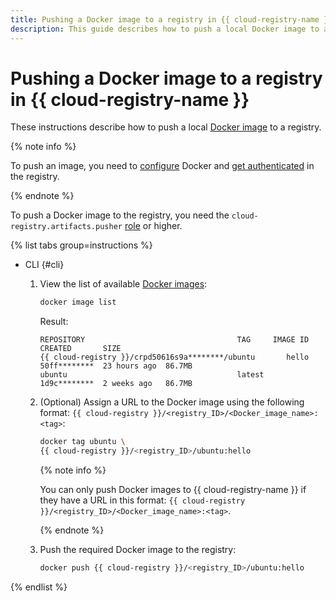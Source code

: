 ```yaml
---
title: Pushing a Docker image to a registry in {{ cloud-registry-name }}
description: This guide describes how to push a local Docker image to a {{ cloud-registry-name }}.
---
```


# Pushing a Docker image to a registry in {{ cloud-registry-name }}

These instructions describe how to push a local [Docker image](../../concepts/docker-image.md) to a registry.

{% note info %}

To push an image, you need to [configure](installation.md) Docker and [get authenticated](authentication.md) in the registry.

{% endnote %}

To push a Docker image to the registry, you need the `cloud-registry.artifacts.pusher` [role](../../security/index.md#cloud-registry-artifacts-pusher) or higher.

{% list tabs group=instructions %}

- CLI {#cli}

  1. View the list of available [Docker images](../../concepts/docker-image.md):

     ```bash
     docker image list
     ```

     Result:

     ```text
     REPOSITORY                                  TAG     IMAGE ID      CREATED       SIZE
     {{ cloud-registry }}/crpd50616s9a********/ubuntu       hello   50ff********  23 hours ago  86.7MB
     ubuntu                                      latest  1d9c********  2 weeks ago   86.7MB
     ```

  1. (Optional) Assign a URL to the Docker image using the following format: `{{ cloud-registry }}/<registry_ID>/<Docker_image_name>:<tag>`:

     ```bash
     docker tag ubuntu \
     {{ cloud-registry }}/<registry_ID>/ubuntu:hello
     ```

     {% note info %}

     You can only push Docker images to {{ cloud-registry-name }} if they have a URL in this format: `{{ cloud-registry }}/<registry_ID>/<Docker_image_name>:<tag>`.

     {% endnote %}

  1. Push the required Docker image to the registry:

     ```bash
     docker push {{ cloud-registry }}/<registry_ID>/ubuntu:hello
     ```

{% endlist %}